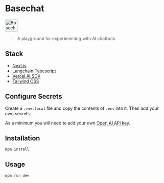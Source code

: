 # Basechat

<img src="https://github.com/DaveHudson/basechat/assets/5528035/e10d3724-f24a-404d-97c3-75f3aba52b79" height="40" alt="Basechat logo" />

> A playground for experimenting with AI chatbots

## Stack

- [Next.js](https://nextjs.org/)
- [Langchain Typescript](https://js.langchain.com/docs/get_started/introduction)
- [Vercel AI SDK](https://sdk.vercel.ai/docs)
- [Tailwind CSS](https://tailwindcss.com/)

## Configure Secrets

Create a `.env.local` file and copy the contents of `.env` into it. Then add your own secrets.

As a minimum you will need to add your own [Open AI API key](https://platform.openai.com/overview).

## Installation

`npm install`

## Usage

`npm run dev`
